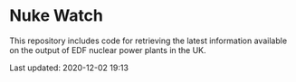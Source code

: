 # Nuke Watch

This repository includes code for retrieving the latest information available on the output of EDF nuclear power plants in the UK.

Last updated: 2020-12-02 19:13